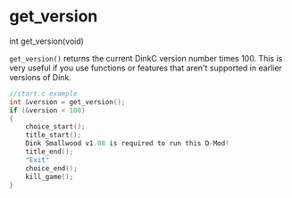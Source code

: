 # get_version

<Prototype>int get_version(void)</Prototype>

`get_version()` returns the current DinkC version number times 100. This is very useful if you use functions or features that aren't supported in earlier versions of Dink.

```c
//start.c example
int &version = get_version();
if (&version < 108)
{
    choice_start();
    title_start();
    Dink Smallwood v1.08 is required to run this D-Mod!
    title_end();
    "Exit"
    choice_end();
    kill_game();
}
```

